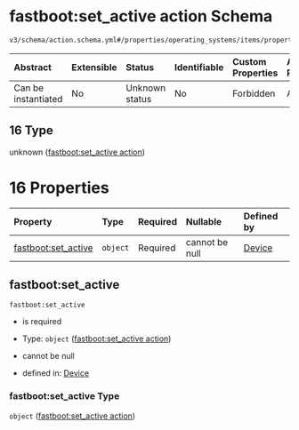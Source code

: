 # fastboot:set_active action Schema

```txt
v3/schema/action.schema.yml#/properties/operating_systems/items/properties/steps/items/properties/actions/items/oneOf/16
```



| Abstract            | Extensible | Status         | Identifiable | Custom Properties | Additional Properties | Access Restrictions | Defined In                                                          |
| :------------------ | :--------- | :------------- | :----------- | :---------------- | :-------------------- | :------------------ | :------------------------------------------------------------------ |
| Can be instantiated | No         | Unknown status | No           | Forbidden         | Allowed               | none                | [device.schema.json*](../device.schema.json "open original schema") |

## 16 Type

unknown ([fastboot:set_active action](device-properties-operating-systems-operating-system-properties-steps-step-properties-group-step-action-oneof-fastbootset_active-action.md))

# 16 Properties

| Property                                   | Type     | Required | Nullable       | Defined by                                                                                                                                                                                                                                                                                                                                          |
| :----------------------------------------- | :------- | :------- | :------------- | :-------------------------------------------------------------------------------------------------------------------------------------------------------------------------------------------------------------------------------------------------------------------------------------------------------------------------------------------------- |
| [fastboot:set_active](#fastbootset_active) | `object` | Required | cannot be null | [Device](device-properties-operating-systems-operating-system-properties-steps-step-properties-group-step-action-oneof-fastbootset_active-action-properties-fastbootset_active-action.md "v3/schema/action.schema.yml#/properties/operating_systems/items/properties/steps/items/properties/actions/items/oneOf/16/properties/fastboot:set_active") |

## fastboot:set_active



`fastboot:set_active`

*   is required

*   Type: `object` ([fastboot:set_active action](device-properties-operating-systems-operating-system-properties-steps-step-properties-group-step-action-oneof-fastbootset_active-action-properties-fastbootset_active-action.md))

*   cannot be null

*   defined in: [Device](device-properties-operating-systems-operating-system-properties-steps-step-properties-group-step-action-oneof-fastbootset_active-action-properties-fastbootset_active-action.md "v3/schema/action.schema.yml#/properties/operating_systems/items/properties/steps/items/properties/actions/items/oneOf/16/properties/fastboot:set_active")

### fastboot:set_active Type

`object` ([fastboot:set_active action](device-properties-operating-systems-operating-system-properties-steps-step-properties-group-step-action-oneof-fastbootset_active-action-properties-fastbootset_active-action.md))
